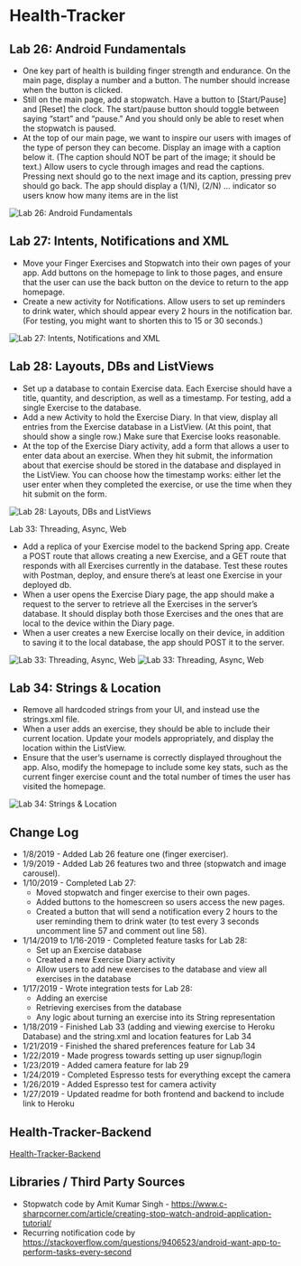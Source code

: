 # Health-Tracker
## Lab 26: Android Fundamentals
* One key part of health is building finger strength and endurance. On the main page, display a number and a button. The number should increase when the button is clicked.
* Still on the main page, add a stopwatch. Have a button to [Start/Pause] and [Reset] the clock. The start/pause button should toggle between saying “start” and “pause.” And you should only be able to reset when the stopwatch is paused.
* At the top of our main page, we want to inspire our users with images of the type of person they can become. Display an image with a caption below it. (The caption should NOT be part of the image; it should be text.) Allow users to cycle through images and read the captions. Pressing next should go to the next image and its caption, pressing prev should go back. The app should display a (1/N), (2/N) … indicator so users know how many items are in the list

![Lab 26: Android Fundamentals](screenshots/screenshot.png)

## Lab 27: Intents, Notifications and XML
* Move your Finger Exercises and Stopwatch into their own pages of your app. Add buttons on the homepage to link to those pages, and ensure that the user can use the back button on the device to return to the app homepage.
* Create a new activity for Notifications. Allow users to set up reminders to drink water, which should appear every 2 hours in the notification bar. (For testing, you might want to shorten this to 15 or 30 seconds.)

![Lab 27: Intents, Notifications and XML](screenshots/screenshot2.png)

## Lab 28: Layouts, DBs and ListViews
* Set up a database to contain Exercise data. Each Exercise should have a title, quantity, and description, as well as a timestamp. For testing, add a single Exercise to the database.
* Add a new Activity to hold the Exercise Diary. In that view, display all entries from the Exercise database in a ListView. (At this point, that should show a single row.) Make sure that Exercise looks reasonable.
* At the top of the Exercise Diary activity, add a form that allows a user to enter data about an exercise. When they hit submit, the information about that exercise should be stored in the database and displayed in the ListView. You can choose how the timestamp works: either let the user enter when they completed the exercise, or use the time when they hit submit on the form.

![Lab 28: Layouts, DBs and ListViews](screenshots/screenshot3.png)

Lab 33: Threading, Async, Web
* Add a replica of your Exercise model to the backend Spring app. Create a POST route that allows creating a new Exercise, and a GET route that responds with all Exercises currently in the database. Test these routes with Postman, deploy, and ensure there’s at least one Exercise in your deployed db.
* When a user opens the Exercise Diary page, the app should make a request to the server to retrieve all the Exercises in the server’s database. It should display both those Exercises and the ones that are local to the device within the Diary page.
* When a user creates a new Exercise locally on their device, in addition to saving it to the local database, the app should POST it to the server.

![Lab 33: Threading, Async, Web](screenshots/screenshot4.png)
![Lab 33: Threading, Async, Web](screenshots/screenshot4.1.png)

## Lab 34: Strings & Location
* Remove all hardcoded strings from your UI, and instead use the strings.xml file.
* When a user adds an exercise, they should be able to include their current location. Update your models appropriately, and display the location within the ListView.
* Ensure that the user’s username is correctly displayed throughout the app. Also, modify the homepage to include some key stats, such as the current finger exercise count and the total number of times the user has visited the homepage.

![Lab 34: Strings & Location](screenshots/screenshot5.png)

## Change Log
* 1/8/2019 - Added Lab 26 feature one (finger exerciser).
* 1/9/2019 - Added Lab 26 features two and three (stopwatch and image carousel).
* 1/10/2019 - Completed Lab 27:
    * Moved stopwatch and finger exercise to their own pages.
    * Added buttons to the homescreen so users access the new pages.
    * Created a button that will send a notification every 2 hours to the user reminding them to drink water (to test every 3 seconds uncomment line 57 and comment out line 58).
* 1/14/2019 to 1/16-2019 - Completed feature tasks for Lab 28:
  * Set up an Exercise database
  * Created a new Exercise Diary activity
  * Allow users to add new exercises to the database and view all exercises in the database
* 1/17/2019 - Wrote integration tests for Lab 28:
  * Adding an exercise
  * Retrieving exercises from the database
  * Any logic about turning an exercise into its String representation
* 1/18/2019 - Finished Lab 33 (adding and viewing exercise to Heroku Database) and the string.xml and location features for Lab 34
* 1/21/2019 - Finished the shared preferences feature for Lab 34
* 1/22/2019 - Made progress towards setting up user signup/login
* 1/23/2019 - Added camera feature for lab 29
* 1/24/2019 - Completed Espresso tests for everything except the camera
* 1/26/2019 - Added Espresso test for camera activity
* 1/27/2019 - Updated readme for both frontend and backend to include link to Heroku

## Health-Tracker-Backend
[Health-Tracker-Backend](https://github.com/evanslaton/health-tracker-backend)

## Libraries / Third Party Sources
* Stopwatch code by Amit Kumar Singh - https://www.c-sharpcorner.com/article/creating-stop-watch-android-application-tutorial/
* Recurring notification code by https://stackoverflow.com/questions/9406523/android-want-app-to-perform-tasks-every-second